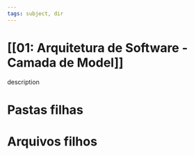 ```yaml
---
tags: subject, dir
---
```


# [[01: Arquitetura de Software - Camada de Model]]

description

# Pastas filhas



# Arquivos filhos


